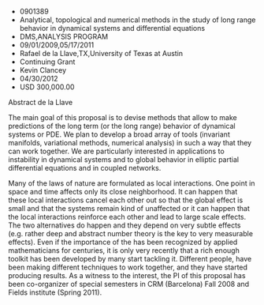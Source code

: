 
* 0901389
* Analytical, topological and numerical methods in the study of long range behavior in dynamical systems and differential equations
* DMS,ANALYSIS PROGRAM
* 09/01/2009,05/17/2011
* Rafael de la Llave,TX,University of Texas at Austin
* Continuing Grant
* Kevin Clancey
* 04/30/2012
* USD 300,000.00

Abstract de la Llave

The main goal of this proposal is to devise methods that allow to make
predictions of the long term (or the long range) behavior of dynamical systems
or PDE. We plan to develop a broad array of tools (invariant manifolds,
variational methods, numerical analysis) in such a way that they can work
together. We are particularly interested in applications to instability in
dynamical systems and to global behavior in elliptic partial differential
equations and in coupled networks.

Many of the laws of nature are formulated as local interactions. One point in
space and time affects only its close neighborhood. It can happen that these
local interactions cancel each other out so that the global effect is small and
that the systems remain kind of unaffected or it can happen that the local
interactions reinforce each other and lead to large scale effects. The two
alternatives do happen and they depend on very subtle effects (e.g. rather deep
and abstract number theory is the key to very measurable effects). Even if the
importance of the has been recognized by applied mathematicians for centuries,
it is only very recently that a rich enough toolkit has been developed by many
start tackling it. Different people, have been making different techniques to
work together, and they have started producing results. As a witness to the
interest, the PI of this proposal has been co-organizer of special semesters in
CRM (Barcelona) Fall 2008 and Fields institute (Spring 2011).
